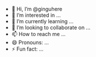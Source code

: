 - 👋 Hi, I’m @ginguhere
- 👀 I’m interested in ...
- 🌱 I’m currently learning ...
- 💞️ I’m looking to collaborate on ...
- 📫 How to reach me ...
- 😄 Pronouns: ...
- ⚡ Fun fact: ...

<!---
ginguhere/ginguhere is a ✨ special ✨ repository because its `README.md` (this file) appears on your GitHub profile.
You can click the Preview link to take a look at your changes.
--->
